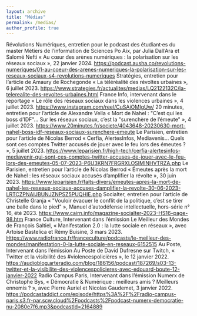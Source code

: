 ```yaml
---
layout: archive
title: "Médias"
permalink: /medias/
author_profile: true
---
```


Révolutions Numériques, entretien pour le podcast  des étudiant·es du master Métiers de l’information de  Sciences Po Aix, par Julia Dall’Ara et Salomé Nefti « Au cœur des arènes numériques : la polarisation sur les réseaux sociaux », 22 janvier 2024. <https://podcast.ausha.co/revolutions-numeriques/01-au-coeur-des-arenes-numeriques-la-polarisation-sur-les-reseaux-sociaux-s4-revolutions-numeriques>
Stratégies, entretien pour l’article de Amaury de Rochegonde « La téléréalité des révoltes urbaines », 6 juillet 2023.
 <https://www.strategies.fr/actualites/medias/LQ2122132C/la-telerealite-des-revoltes-urbaines.html>
France Info, intervenant dans le reportage « Le rôle des réseaux sociaux dans les violences urbaines », 4 juillet 2023.
<https://www.instagram.com/reel/CuSAiOMIgUw/>
20 minutes, entretien pour l’article de Alexandre Vella « Mort de Nahel : "C’est qui les boss d’IDF"… Sur les réseaux sociaux, c’est la "surenchère de l’émeute" », 4 juillet 2023. <https://www.20minutes.fr/societe/4043648-20230630-mort-nahel-boss-idf-reseaux-sociaux-surenchere-emeute>
Le Parisien, entretien pour l’article de Nicolas Berrod « Cerfia, AlertesInfos, Mediavenis… Quels sont ces comptes Twitter accusés de jouer avec le feu lors des émeutes ? », 5 juillet 2023. <https://www.leparisien.fr/high-tech/cerfia-alertesinfos-mediavenir-qui-sont-ces-comptes-twitter-accuses-de-jouer-avec-le-feu-lors-des-emeutes-05-07-2023-P6U3KRN7FRGRXLOSIMINHVTRZA.php>
Le Parisien, entretien pour l’article de Nicolas Berrod « Émeutes après la mort de Nahel : les réseaux sociaux accusés d’amplifier la révolte », 30 juin 2023. <https://www.leparisien.fr/faits-divers/emeutes-apres-la-mort-de-nahel-les-reseaux-sociaux-accuses-damplifier-la-revolte-30-06-2023-LRTCZPNAIJBUNJZNPSZ5PUQHIE.php>
Socialter, entretien pour l’article de Christelle Granja « "Vouloir évacuer le conflit de la politique, c’est se tirer une balle dans le pied" », Manuel d’autodéfense intellectuelle, hors-série n° 16, été 2023. <https://www.cairn.info/magazine-socialter-2023-HS16-page-98.htm>
France Culture, Intervenant dans l’émission Le Meilleur des Mondes de François Saltiel, « Manifestation 2.0 : la lutte sociale en réseaux », avec Artoise Bastelica et Rémy Buisine, 3 mars 2023. <Https://www.radiofrance.fr/franceculture/podcasts/le-meilleur-des-mondes/manifestation-0-la-lutte-sociale-en-reseaux-6152515>
Au Poste, Intervenant dans l’émission Au Poste de David Dufresne sur Twitch, « Twitter et la visibilité des #violencespolicières », le 12 janvier 2022. <https://audioblog.arteradio.com/blog/186156/podcast/187269/s03-13-twitter-et-la-visibilite-des-violencespolicieres-avec-edouard-boute-12-janvier-2022>
Radio Campus Paris, Intervenant dans l’émission Numerx de Christophe Bys, « Démocratie & Numérique : meilleurs amis ? Meilleurs ennemis ? », avec Pierre Auriel et Nicolas Gaudemet, 3 janvier 2022. <https://podcastaddict.com/episode/https%3A%2F%2Fradio-campus-paris.s3.fr-par.scw.cloud%2Fpodcasts%2Fpodcast-numerx-democratie-nu-2080e7f6.mp3&podcastId=2164889>
